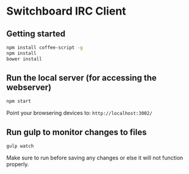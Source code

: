 # Switchboard IRC Client


## Getting started

```bash
npm install coffee-script -g
npm install
bower install
```

## Run the local server (for accessing the webserver)

```bash
npm start
```

Point your browsering devices to: `http://localhost:3002/`


## Run gulp to monitor changes to files


```bash
gulp watch
```
Make sure to run before saving any changes or else it will not function properly.
